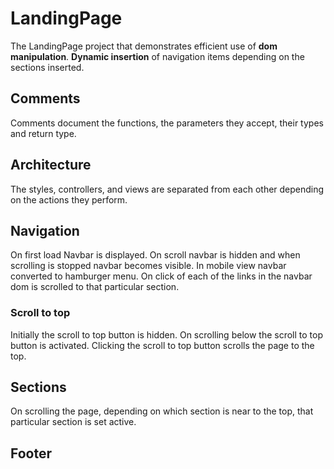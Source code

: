 # LandingPage

The LandingPage project that demonstrates efficient use of **dom manipulation**.
**Dynamic insertion** of navigation items depending on the sections inserted.

## Comments

Comments document the functions, the parameters they accept, their types and return type.

## Architecture

The styles, controllers, and views are separated from each other depending on the actions they perform.

## Navigation

On first load Navbar is displayed. On scroll navbar is hidden and when scrolling is stopped navbar becomes visible.
In mobile view navbar converted to hamburger menu.
On click of each of the links in the navbar dom is scrolled to that particular section.

### Scroll to top

Initially the scroll to top button is hidden.
On scrolling below the scroll to top button is activated.
Clicking the scroll to top button scrolls the page to the top.

## Sections

On scrolling the page, depending on which section is near to the top, that particular section is set active.

## Footer

